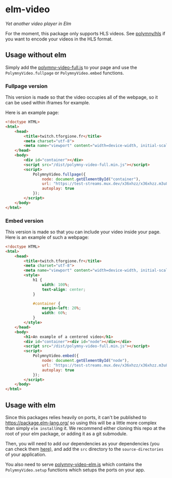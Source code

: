 # elm-video

*Yet another video player in Elm*

For the moment, this package only supports HLS videos. See
[polymny/hls](https://github.com/polymny/hls) if you want to encode your videos
in the HLS format.

## Usage without elm

Simply add the
[polymny-video-full.js](https://github.com/polymny/elm-video/tree/master/dist/polymny-video-elm.js)
to your page and use the `PolymnyVideo.fullpage` or `PolymnyVideo.embed`
functions.

### Fullpage version

This version is made so that the video occupies all of the webpage, so it can
be used within iframes for example.

Here is an example page:

```html
<!doctype HTML>
<html>
    <head>
        <title>twitch.tforgione.fr</title>
        <meta charset="utf-8">
        <meta name="viewport" content="width=device-width, initial-scale=1">
    </head>
    <body>
        <div id="container"></div>
        <script src="/dist/polymny-video-full.min.js"></script>
        <script>
            PolymnyVideo.fullpage({
                node: document.getElementById("container"),
                url: "https://test-streams.mux.dev/x36xhzz/x36xhzz.m3u8",
                autoplay: true
            });
        </script>
    </body>
</html>
```

### Embed version

This version is made so that you can include your video inside your page.
Here is an example of such a webpage:

```html
<!doctype HTML>
<html>
    <head>
        <title>twitch.tforgione.fr</title>
        <meta charset="utf-8">
        <meta name="viewport" content="width=device-width, initial-scale=1">
        <style>
            h1 {
                width: 100%;
                text-align: center;
            }

            #container {
                margin-left: 20%;
                width: 60%;
            }
        </style>
    </head>
    <body>
        <h1>An example of a centered video</h1>
        <div id="container"><div id="node"></div></div>
        <script src="/dist/polymny-video-full.min.js"></script>
        <script>
            PolymnyVideo.embed({
                node: document.getElementById("node"),
                url: "https://test-streams.mux.dev/x36xhzz/x36xhzz.m3u8",
                autoplay: true
            });
        </script>
    </body>
</html>
```

## Usage with elm

Since this packages relies heavily on ports, it can't be published to
https://package.elm-lang.org/ so using this will be a little more complex than
simply `elm install`ing it. We recommend either cloning this repo at the root
of your elm package, or adding it as a git submodule.

Then, you will need to add our dependencies as your dependencies (you can check
them [here](https://github.com/polymny/elm-video/blob/master/elm.json)), and
add the `src` directory to the `source-directories` of your application.

You also need to serve
[polymny-video-elm.js](https://github.com/polymny/elm-video/tree/master/dist/polymny-video-elm.js)
which contains the `PolymnyVideo.setup` functions which setups the ports on
your app.

